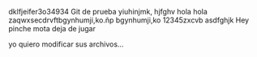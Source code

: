﻿dklfjeifer3o34934
Git de prueba yiuhinjmk,
hjfghv
hola
hola
zaqwxsecdrvftbgynhumji,ko.ñp
bgynhumji,ko
12345zxcvb
asdfghjk
Hey pinche mota deja de jugar
 

yo quiero modificar sus archivos...
